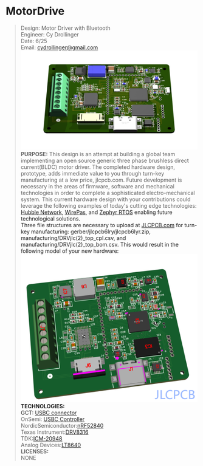 # MotorDrive						   
>Design: Motor Driver with Bluetooth 		   
>Engineer: Cy Drollinger								   
>Date: 6/25											           
>Email: cydrollinger@gmail.com
![Motor Driver](/docs/images/motorDRVjlc.png)
**PURPOSE:**
This design is an attempt at building a global team implementing an open source generic three phase brushless direct current(BLDC) motor driver. The completed hardware design, prototype, adds immediate value to you through turn-key manufacturing at a low price, jlcpcb.com. Future development is necessary in the areas of firmware, software and mechanical technologies in order to complete a sophisticated electro-mechanical system. This current hardware design with your contributions could leverage the following examples of today's cutting edge technologies: <a href="https://hubblenetwork.com/" target=" _blank">Hubble Network<a/>, <a href="https://wirepas.com/" target=" _blank">WirePas<a/>, and <a href="https://www.zephyrproject.org/" target=" _blank">Zephyr RTOS<a/> enabling future technological solutions.    
Three file structures are necessary to upload at <a href ="https://jlcpcb.com/">JLCPCB.com<a/> for turn-key manufacturing: gerber/jlcpcb6lry/jlcpcb6lyr.zip, manufacturing/DRVjlc(2)_top_cpl.csv, and manufacturing/DRVjlc(2)_top_bom.csv. This would result in the following model of your new hardware: 
![motor drive jlcpcb](/docs/images/jlcII.png)
**TECHNOLOGIES:**<br />
GCT: <a href="https://gct.co/connector/usb4110" target=" _blank">USBC connector</a> <br />
OnSemi: <a href="https://www.onsemi.com/products/interfaces/usb-type-c/fusb302b" target=" _blank">USBC Controller</a><br />
NordicSemiconductor:<a href="https://www.nordicsemi.com/Products/nRF52840" target=" _blank">nRF52840</a> <br />
Texas Instrument:<a href="https://www.ti.com/product/DRV8316?keyMatch=DRV8316&tisearch=universal_search&usecase=GPN-ALT" target=" _blank">DRV8316</a> <br />
TDK:<a href="https://product.tdk.com/en/search/sensor/mortion-inertial/imu/info?part_no=ICM-20948" target=" _blank">ICM-20948</a><br />
Analog Devices:<a href="https://www.analog.com/en/products/lt8640.html" target=" _blank">LT8640</a> <br />
**LICENSES:**<br />
NONE